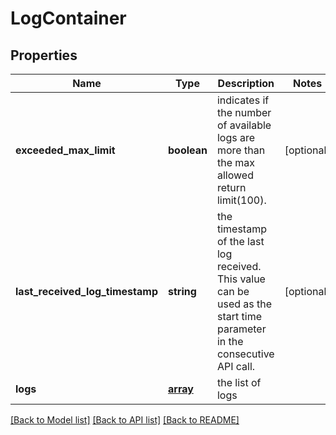 # LogContainer

## Properties
Name | Type | Description | Notes
------------ | ------------- | ------------- | -------------
**exceeded_max_limit** | **boolean** | indicates if the number of available logs are more than the max allowed return limit(100). | [optional] 
**last_received_log_timestamp** | **string** | the timestamp of the last log received. This value can be used as the start time parameter in the consecutive API call. | [optional] 
**logs** | [**array**](.md) | the list of logs | 

[[Back to Model list]](../README.md#documentation-for-models) [[Back to API list]](../README.md#documentation-for-api-endpoints) [[Back to README]](../README.md)

